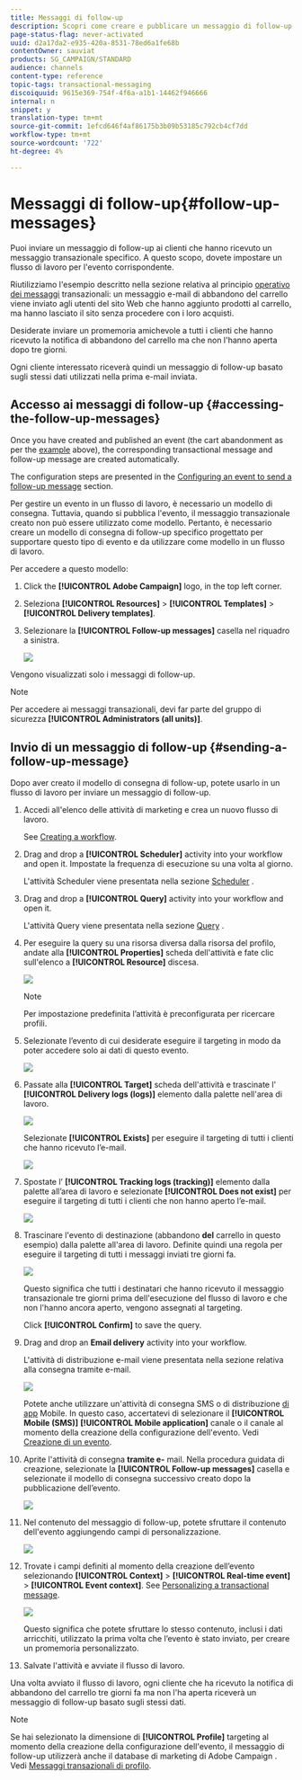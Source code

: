 ```yaml
---
title: Messaggi di follow-up
description: Scopri come creare e pubblicare un messaggio di follow-up.
page-status-flag: never-activated
uuid: d2a17da2-e935-420a-8531-78ed6a1fe68b
contentOwner: sauviat
products: SG_CAMPAIGN/STANDARD
audience: channels
content-type: reference
topic-tags: transactional-messaging
discoiquuid: 9615e369-754f-4f6a-a1b1-14462f946666
internal: n
snippet: y
translation-type: tm+mt
source-git-commit: 1efcd646f4af86175b3b09b53185c792cb4cf7dd
workflow-type: tm+mt
source-wordcount: '722'
ht-degree: 4%

---
```



# Messaggi di follow-up{#follow-up-messages}

Puoi inviare un messaggio di follow-up ai clienti che hanno ricevuto un messaggio transazionale specifico. A questo scopo, dovete impostare un flusso di lavoro per l&#39;evento corrispondente.

Riutilizziamo l&#39;esempio descritto nella sezione relativa al principio [operativo dei messaggi](../../channels/using/getting-started-with-transactional-msg.md#transactional-messaging-operating-principle) transazionali: un messaggio e-mail di abbandono del carrello viene inviato agli utenti del sito Web che hanno aggiunto prodotti al carrello, ma hanno lasciato il sito senza procedere con i loro acquisti.

Desiderate inviare un promemoria amichevole a tutti i clienti che hanno ricevuto la notifica di abbandono del carrello ma che non l&#39;hanno aperta dopo tre giorni.

Ogni cliente interessato riceverà quindi un messaggio di follow-up basato sugli stessi dati utilizzati nella prima e-mail inviata.

## Accesso ai messaggi di follow-up {#accessing-the-follow-up-messages}

Once you have created and published an event (the cart abandonment as per the [example](../../channels/using/getting-started-with-transactional-msg.md#transactional-messaging-operating-principle) above), the corresponding transactional message and follow-up message are created automatically.

The configuration steps are presented in the [Configuring an event to send a follow-up message](../../administration/using/configuring-transactional-messaging.md#configuring-an-event-to-send-a-follow-up-message) section.

Per gestire un evento in un flusso di lavoro, è necessario un modello di consegna. Tuttavia, quando si pubblica l&#39;evento, il messaggio [](../../channels/using/event-transactional-messages.md) transazionale creato non può essere utilizzato come modello. Pertanto, è necessario creare un modello di consegna di follow-up specifico progettato per supportare questo tipo di evento e da utilizzare come modello in un flusso di lavoro.

Per accedere a questo modello:

1. Click the **[!UICONTROL Adobe Campaign]** logo, in the top left corner.
1. Seleziona **[!UICONTROL Resources]** > **[!UICONTROL Templates]** > **[!UICONTROL Delivery templates]**.
1. Selezionare la **[!UICONTROL Follow-up messages]** casella nel riquadro a sinistra.

   ![](assets/message-center_follow-up-search.png)

Vengono visualizzati solo i messaggi di follow-up.

>[!NOTE]
>
>Per accedere ai messaggi transazionali, devi far parte del gruppo di sicurezza **[!UICONTROL Administrators (all units)]**.

## Invio di un messaggio di follow-up {#sending-a-follow-up-message}

Dopo aver creato il modello di consegna di follow-up, potete usarlo in un flusso di lavoro per inviare un messaggio di follow-up.

1. Accedi all&#39;elenco delle attività di marketing e crea un nuovo flusso di lavoro.

   See [Creating a workflow](../../automating/using/building-a-workflow.md#creating-a-workflow).

1. Drag and drop a **[!UICONTROL Scheduler]** activity into your workflow and open it. Impostate la frequenza di esecuzione su una volta al giorno.

   L&#39;attività Scheduler viene presentata nella sezione [Scheduler](../../automating/using/scheduler.md) .

1. Drag and drop a **[!UICONTROL Query]** activity into your workflow and open it.

   L&#39;attività Query viene presentata nella sezione [Query](../../automating/using/query.md) .

1. Per eseguire la query su una risorsa diversa dalla risorsa del profilo, andate alla **[!UICONTROL Properties]** scheda dell&#39;attività e fate clic sull&#39;elenco a **[!UICONTROL Resource]** discesa.

   ![](assets/message-center_follow-up-query-properties.png)

   >[!NOTE]
   >
   >Per impostazione predefinita l’attività è preconfigurata per ricercare profili.

1. Selezionate l’evento di cui desiderate eseguire il targeting in modo da poter accedere solo ai dati di questo evento.

   ![](assets/message-center_follow-up-query-resource.png)

1. Passate alla **[!UICONTROL Target]** scheda dell&#39;attività e trascinate l&#39; **[!UICONTROL Delivery logs (logs)]** elemento dalla palette nell&#39;area di lavoro.

   ![](assets/message-center_follow-up-delivery-logs.png)

   Selezionate **[!UICONTROL Exists]** per eseguire il targeting di tutti i clienti che hanno ricevuto l’e-mail.

   ![](assets/message-center_follow-up-delivery-logs-exists.png)

1. Spostate l’ **[!UICONTROL Tracking logs (tracking)]** elemento dalla palette all’area di lavoro e selezionate **[!UICONTROL Does not exist]** per eseguire il targeting di tutti i clienti che non hanno aperto l’e-mail.

   ![](assets/message-center_follow-up-delivery-and-tracking-logs.png)

1. Trascinare l&#39;evento di destinazione (abbandono **del** carrello in questo esempio) dalla palette all&#39;area di lavoro. Definite quindi una regola per eseguire il targeting di tutti i messaggi inviati tre giorni fa.

   ![](assets/message-center_follow-up-created.png)

   Questo significa che tutti i destinatari che hanno ricevuto il messaggio transazionale tre giorni prima dell&#39;esecuzione del flusso di lavoro e che non l&#39;hanno ancora aperto, vengono assegnati al targeting.

   Click **[!UICONTROL Confirm]** to save the query.

1. Drag and drop an **Email delivery** activity into your workflow.

   L&#39;attività di distribuzione e-mail viene presentata nella sezione relativa alla consegna [](../../automating/using/email-delivery.md) tramite e-mail.

   ![](assets/message-center_follow-up-workflow.png)

   Potete anche utilizzare un&#39;attività di consegna [](../../automating/using/sms-delivery.md) SMS o di distribuzione [di app](../../automating/using/push-notification-delivery.md) Mobile. In questo caso, accertatevi di selezionare il **[!UICONTROL Mobile (SMS)]** **[!UICONTROL Mobile application]** canale o il canale al momento della creazione della configurazione dell&#39;evento. Vedi [Creazione di un evento](../../administration/using/configuring-transactional-messaging.md#creating-an-event).

1. Aprite l&#39;attività di consegna **tramite e-** mail. Nella procedura guidata di creazione, selezionate la **[!UICONTROL Follow-up messages]** casella e selezionate il modello di consegna successivo creato dopo la pubblicazione dell’evento.

   ![](assets/message-center_follow-up-template.png)

1. Nel contenuto del messaggio di follow-up, potete sfruttare il contenuto dell&#39;evento aggiungendo campi di personalizzazione.

   ![](assets/message-center_follow-up-content.png)

1. Trovate i campi definiti al momento della creazione dell’evento selezionando **[!UICONTROL Context]** > **[!UICONTROL Real-time event]** > **[!UICONTROL Event context]**. See [Personalizing a transactional message](../../channels/using/event-transactional-messages.md#personalizing-a-transactional-message).

   ![](assets/message-center_follow-up-personalization.png)

   Questo significa che potete sfruttare lo stesso contenuto, inclusi i dati arricchiti, utilizzato la prima volta che l’evento è stato inviato, per creare un promemoria personalizzato.

1. Salvate l&#39;attività e avviate il flusso di lavoro.

Una volta avviato il flusso di lavoro, ogni cliente che ha ricevuto la notifica di abbandono del carrello tre giorni fa ma non l&#39;ha aperta riceverà un messaggio di follow-up basato sugli stessi dati.

>[!NOTE]
>
>Se hai selezionato la dimensione di **[!UICONTROL Profile]** targeting al momento della creazione della configurazione dell&#39;evento, il messaggio di follow-up utilizzerà anche il database di marketing di Adobe Campaign . Vedi [Messaggi transazionali di profilo](../../channels/using/profile-transactional-messages.md).

